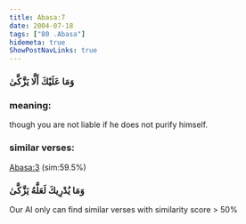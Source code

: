 ```yaml
---
title: Abasa:7
date: 2004-07-18
tags: ["80 .Abasa"]
hidemeta: true 
ShowPostNavLinks: true 
---
```

### وَمَا عَلَيْكَ أَلَّا يَزَّكَّىٰ
### meaning: 
though you are not liable if he does not purify himself.
### similar verses: 

[Abasa:3](/80/3) (sim:59.5%)

### وَمَا يُدْرِيكَ لَعَلَّهُ يَزَّكَّىٰ

Our AI only can find similar verses with similarity score > 50% 



